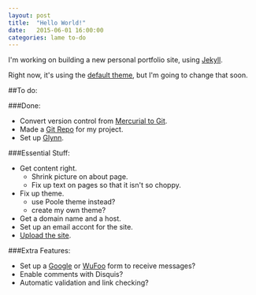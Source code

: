 ```yaml
---
layout: post
title:  "Hello World!"
date:   2015-06-01 16:00:00
categories: lame to-do
---
```


I'm working on building a new personal portfolio site, using [Jekyll](http://jekyllrb.com/).

Right now, it's using the [default theme](https://github.com/jglovier/jekyll-new), but I'm going to change that soon.

##To do:

###Done:
* Convert version control from [Mercurial to Git](http://www.lancejian.com/2012/02/05/convert-mercurial-repository-into-git.html).
* Made a [Git Repo](https://github.com/ahanson/portfolio-site) for my project.
* Set up [Glynn](https://github.com/dmathieu/glynn).


###Essential Stuff:
* Get content right.
    * Shrink picture on about page.
    * Fix up text on pages so that it isn't so choppy.
* Fix up theme.
    * use Poole theme instead?
    * create my own theme?
* Get a domain name and a host.
* Set up an email accont for the site.
* [Upload the site](http://jekyllrb.com/docs/deployment-methods/).


###Extra Features:
* Set up a [Google](https://www.google.com/forms/about/) or [WuFoo](http://www.wufoo.com/) form to receive messages?
* Enable comments with Disquis?
* Automatic validation and link checking?

